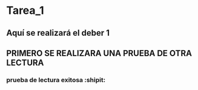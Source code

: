 # Tarea_1
## Aquí se realizará el deber 1
## PRIMERO SE REALIZARA UNA PRUEBA DE OTRA LECTURA 
### prueba de lectura exitosa :shipit:
